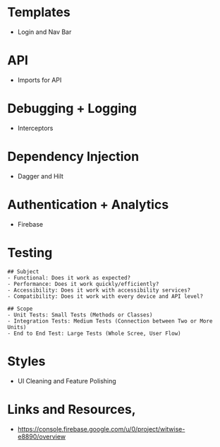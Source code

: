 
# Templates
- Login and Nav Bar

# API
- Imports for API

# Debugging + Logging
- Interceptors

# Dependency Injection
- Dagger and Hilt

# Authentication + Analytics
- Firebase

# Testing
    ## Subject
    - Functional: Does it work as expected?
    - Performance: Does it work quickly/efficiently?
    - Accessibility: Does it work with accessibility services?
    - Compatibility: Does it work with every device and API level?
    
    ## Scope
    - Unit Tests: Small Tests (Methods or Classes)
    - Integration Tests: Medium Tests (Connection between Two or More Units)
    - End to End Test: Large Tests (Whole Scree, User Flow)

# Styles
- UI Cleaning and Feature Polishing

# Links and Resources,
- https://console.firebase.google.com/u/0/project/witwise-e8890/overview